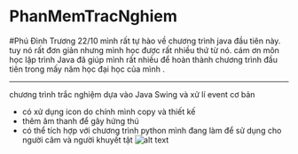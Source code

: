 # PhanMemTracNghiem
#Phú Đình Trương 22/10
mình rất tự hào về chương trình java đầu tiên này. 
tuy nó rất đơn giản nhưng mình học được rất nhiều thứ từ nó. 
cám ơn môn học lập trình Java đã giúp mình rất nhiều để hoàn thành chương trình đầu tiên trong mấy năm học đại học của mình .
*********************

chương trình trắc nghiệm dựa vào Java Swing và xử lí event cơ bản
* có xử dụng icon do chính mình copy và thiết kế
* thêm âm thanh để gây hứng thú
* có thể tích hợp với chương trình python mình đang làm để sử dụng cho người câm và người khuyết tật
![alt text](https://github.com/phudinhtruongk18/PhanMemTracNghiem/blob/master/huongdan.jpg?raw=true)
